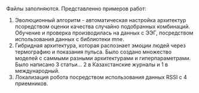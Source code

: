 Файлы заполняются.
Представленно  примеров работ:
1. Эволюционный алгоритм - автоматическая настройка архитектур псоредством оценки качества случайно подобранных комбинаций. Обучение и проверка производилась на данных с ЭЭГ, посредством использования данных с библиотеки mne.
2. Гибридная архитектура, которая распознает эмоции людей через термографию и показания пульса. Было создано множество моделей с саммыми разными архитектурами и гиперпараметрами. Было написано 3 статьи... 2 в Казахстанские журналы и 1 в международный.
3. Локализация робота посредством использования данных RSSI с 4 приемников.
